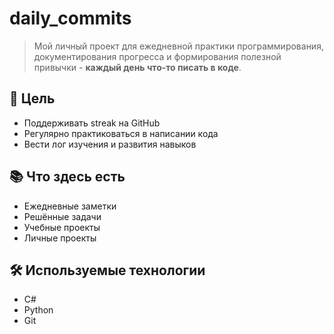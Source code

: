 # daily_commits

> Мой личный проект для ежедневной практики программирования, документирования прогресса и формирования полезной привычки - **каждый день что-то писать в коде**.

## 🎯 Цель
- Поддерживать streak на GitHub
- Регулярно практиковаться в написании кода
- Вести лог изучения и развития навыков

## 📚 Что здесь есть
- Ежедневные заметки
- Решённые задачи
- Учебные проекты
- Личные проекты

## 🛠️ Используемые технологии
- C#
- Python
- Git
